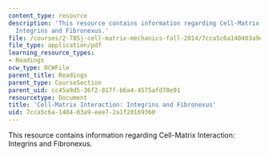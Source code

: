 ```yaml
---
content_type: resource
description: 'This resource contains information regarding Cell-Matrix Interaction:
  Integrins and Fibronexus.'
file: /courses/2-785j-cell-matrix-mechanics-fall-2014/7cca5c6a140403a9eee72a1f20169360_MIT2_785JF14_Chapter_3.pdf
file_type: application/pdf
learning_resource_types:
- Readings
ocw_type: OCWFile
parent_title: Readings
parent_type: CourseSection
parent_uid: cc45a9d5-36f2-817f-b6a4-4575afd70e91
resourcetype: Document
title: 'Cell-Matrix Interaction: Integrins and Fibronexus'
uid: 7cca5c6a-1404-03a9-eee7-2a1f20169360
---
```

This resource contains information regarding Cell-Matrix Interaction: Integrins and Fibronexus.

